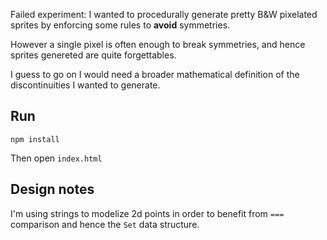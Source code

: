 Failed experiment: I wanted to procedurally generate pretty B&W pixelated sprites
by enforcing some rules to **avoid** symmetries.

However a single pixel is often enough to break symmetries,
and hence sprites genereted are quite forgettables.

I guess to go on I would need a broader mathematical definition of the discontinuities
I wanted to generate.

## Run

    npm install

Then open `index.html`

## Design notes

I'm using strings to modelize 2d points in order to benefit from `===` comparison and hence the `Set` data structure.

<!--Tasks:
- finish implementing 1st ruleset
- 1st perfs review seems to point to Set.add as the bottleneck
-->
